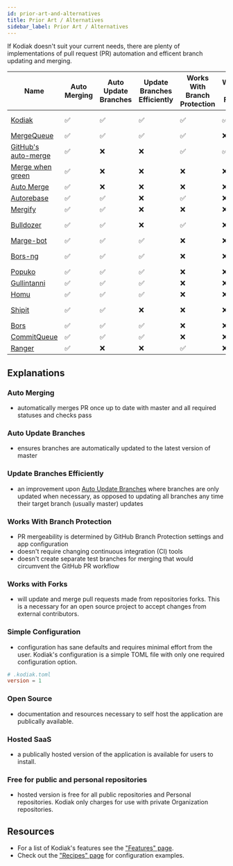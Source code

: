 ```yaml
---
id: prior-art-and-alternatives
title: Prior Art / Alternatives
sidebar_label: Prior Art / Alternatives
---
```


If Kodiak doesn't suit your current needs, there are plenty of
implementations of pull request (PR) automation and efficent branch updating and merging.

| Name                                                                                                                                               | Auto Merging | Auto Update Branches | Update Branches Efficiently | Works With Branch Protection | Works with Forks | Simple Configuration | Open Source | Hosted SaaS | Works with GitHub | On-prem possible? | Project alive? | Free for public and personal repositories | Language   |
| -------------------------------------------------------------------------------------------------------------------------------------------------- | ------------ | -------------------- | --------------------------- | ---------------------------- | ---------------- | -------------------- | ----------- | ----------- | ----------------- |-------------------|----------------|------------------------------------------ | ---------- |
| <!-- 2019-04-18 --> [Kodiak](https://github.com/chdsbd/kodiak)                                                                                     | ✅           | ✅                  | ✅                          | ✅                           | ✅              | ✅                  | ✅          | ✅         | ✅                | ✅ (only GH App) | ✅            | ✅                                        | Python     |
| <!-- 2021-01-28 --> <a rel="nofollow" href="https://mergequeue.com">MergeQueue</a>                                                                 | ✅           | ✅                  | ✅                          | ✅                           | ❌              | ❌                  | ❌          | ✅         | ✅                | ✅               | ✅            |❌                                         | 🤷‍         |
| <!-- 2020-12-16 --> <a rel="nofollow" href="https://github.blog/changelog/2020-12-16-pull-request-auto-merge-public-beta/">GitHub's auto-merge</a> | ✅           | ❌                  | ❌                          | ✅                           | ✅              | ✅                  | ❌          | ✅         | ✅                | ❌               | ✅            |✅                                         | 🤷‍         |
| <!-- 2018-10-21 --> <a rel="nofollow" href="https://github.com/phstc/probot-merge-when-green">Merge when green</a>                                 | ✅           | ❌                  | ❌                          | ❌                           | ❌              | ❌                  | ✅          | ❌         | 🤷                | 🤷               | ❌            |❌                                         | JavaScript |
| <!-- 2018-09-21 --> <a rel="nofollow" href="https://github.com/SvanBoxel/auto-merge">Auto Merge</a>                                                | ✅           | ❌                  | ❌                          | ❌                           | ❌              | ❌                  | ✅          | ❌         | 🤷                | 🤷               | ❌            |❌                                         | JavaScript |
| <!-- 2018-07-05 --> <a rel="nofollow" href="https://github.com/tibdex/autorebase">Autorebase</a>                                                   | ✅           | ✅                  | ❌                          | ✅                           | ❌              | ❌                  | ✅          | ❌         | 🤷                | 🤷               | ❌            |❌                                         | TypeScript |
| <!-- 2018-04-18 --> <a rel="nofollow" href="https://github.com/Mergifyio/mergify-engine">Mergify</a>                                               | ✅           | ✅                  | ❌                          | ❌                           | ❌              | ❌                  | ❌          | ✅         | ✅                | ❌               | ✅            |❌                                         | Python     |
| <!-- 2017-09-17 --> <a rel="nofollow" href="https://github.com/palantir/bulldozer">Bulldozer</a>                                                   | ✅           | ✅                  | ❌                          | ✅                           | ❌              | ❌                  | ✅          | ❌         | ✅                | ✅ (only GH App) | ✅            |❌                                         | Go         |
| <!-- 2017-01-18 --> <a rel="nofollow" href="https://github.com/smarkets/marge-bot">Marge-bot</a>                                                   | ✅           | ✅                  | ✅                          | ❌                           | ❌              | ❌                  | ✅          | ❌         | ❌                | ✅               | ✅            |❌                                         | Python     |
| <!-- 2016-12-13 --> <a rel="nofollow" href="https://github.com/bors-ng/bors-ng">Bors-ng</a>                                                        | ✅           | ✅                  | ✅                          | ❌                           | ❌              | ❌                  | ✅          | ❌         | ✅                | ✅ (only GH App) | ✅            |❌                                         | Elixir     |
| <!-- 2016-10-27 --> <a rel="nofollow" href="https://github.com/voyagegroup/popuko">Popuko</a>                                                      | ✅           | ✅                  | ✅                          | ❌                           | ❌              | ❌                  | ✅          | ❌         | ✅                | ✅               | ✅            |❌                                         | Go         |
| <!-- 2016-08-06 --> <a rel="nofollow" href="https://github.com/gullintanni/gullintanni">Gullintanni</a>                                            | ✅           | ✅                  | ✅                          | ❌                           | ❌              | ❌                  | ✅          | ❌         | 🤷                | 🤷               | ❌            |❌                                         | Elixir     |
| <!-- 2014-12-18 --> <a rel="nofollow" href="https://github.com/barosl/homu">Homu</a>                                                               | ✅           | ✅                  | ✅                          | ❌                           | ❌              | ❌                  | ✅          | ❌         | 🤷                | 🤷               | ❌            |❌                                         | Python     |
| <!-- 2014-02-26 --> <a rel="nofollow" href="https://github.com/Shopify/shipit-engine">Shipit</a>                                                   | ✅           | ✅                  | ❌                          | ❌                           | ❌              | ❌                  | ✅          | ❌         | ✅                | ✅ (only GH App) | ✅            |❌                                         | Ruby       |
| <!-- 2013-02-01 --> <a rel="nofollow" href="https://github.com/graydon/bors">Bors</a>                                                              | ✅           | ✅                  | ✅                          | ❌                           | ❌              | ❌                  | ✅          | ❌         | 🤷                | 🤷               | ❌            |❌                                         | Python     |
| <!-- 2009-08-13 --> <a rel="nofollow" href="https://trac.webkit.org/wiki/CommitQueue">CommitQueue</a>                                              | ✅           | ✅                  | ✅                          | ❌                           | ❌              | ❌                  | ✅          | ❌         | ❌                | 🤷               | 🤷            |❌                                         | Python     |
| <!-- Unknown --> <a rel="nofollow" href="https://reporanger.com">Ranger</a>                                                                        | ✅           | ❌                  | ❌                          | ✅                           | ❌              | ❌                  | ❌          | ✅         | ✅                | ❌               | ✅            |❌                                         | 🤷‍         |

## Explanations

### Auto Merging

- automatically merges PR once up to date with master and all required statuses and checks pass

### Auto Update Branches

- ensures branches are automatically updated to the latest version of master

### Update Branches Efficiently

- an improvement upon [Auto Update Branches](#auto-update-branches) where branches are only updated when necessary, as opposed to updating all branches any time their target branch (usually master) updates

### Works With Branch Protection

- PR mergeability is determined by GitHub Branch Protection settings and app configuration
- doesn't require changing continuous integration (CI) tools
- doesn't create separate test branches for merging that would circumvent the GitHub PR workflow

### Works with Forks

- will update and merge pull requests made from repositories forks. This is a necessary for an open source project to accept changes from external contributors.

### Simple Configuration

- configuration has sane defaults and requires minimal effort from the user. Kodiak's configuration is a simple TOML file with only one required configuration option.

```toml
# .kodiak.toml
version = 1
```

### Open Source

- documentation and resources necessary to self host the application are publically available.

### Hosted SaaS

- a publically hosted version of the application is available for users to install.

### Free for public and personal repositories

- hosted version is free for all public repositories and Personal repositories. Kodiak only charges for use with private Organization repositories.

## Resources

- For a list of Kodiak's features see the ["Features" page](features.md).
- Check out the ["Recipes" page](recipes.md) for configuration examples.
